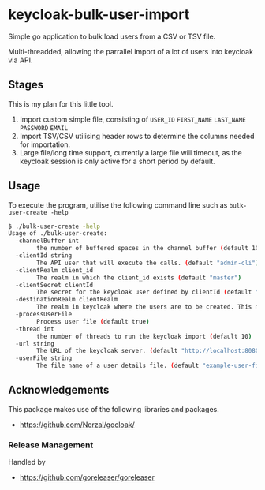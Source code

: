 # keycloak-bulk-user-import

Simple go application to bulk load users from a CSV or TSV file.

Multi-threadded, allowing the parrallel import of a lot of users into keycloak via API.

## Stages

This is my plan for this little tool.

1. Import custom simple file, consisting of `USER_ID`	`FIRST_NAME`	`LAST_NAME`	`PASSWORD`	`EMAIL`
2. Import TSV/CSV utilising header rows to determine the columns needed for importation.
3. Large file/long time support, currently a large file will timeout, as the keycloak session is only active for a short period by default.

## Usage

To execute the program, utilise the following command line such as `bulk-user-create -help`

```bash
$ ./bulk-user-create -help 
Usage of ./bulk-user-create:
  -channelBuffer int
        the number of buffered spaces in the channel buffer (default 10000)
  -clientId string
        The API user that will execute the calls. (default "admin-cli")
  -clientRealm client_id
        The realm in which the client_id exists (default "master")
  -clientSecret clientId
        The secret for the keycloak user defined by clientId (default "16dbc557-4de1-46b5-973b-8e06e104c87e")
  -destinationRealm clientRealm
        The realm in keycloak where the users are to be created. This may or may not be the same as the clientRealm (default "delete")
  -processUserFile
        Process user file (default true)
  -thread int
        the number of threads to run the keycloak import (default 10)
  -url string
        The URL of the keycloak server. (default "http://localhost:8080/")
  -userFile string
        The file name of a user details file. (default "example-user-file.tsv")
```

## Acknowledgements

This package makes use of the following libraries and packages.

* https://github.com/Nerzal/gocloak/

### Release Management

Handled by

* https://github.com/goreleaser/goreleaser
